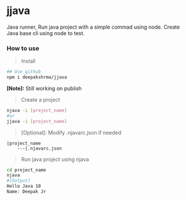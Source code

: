 # jjava
Java runner, Run java project with a simple commad using node. Create Java base cli using node to test.

### How to use
> Install
```bash
## Use github
npm i deepakshrma/jjava
```
**[Note]:** Still working on publish
> Create a project
```bash
njava -i [project_name]
#or
jjava -i [project_name]
```
> [Optional]: Modify .njavarc.json if needed
```
|project_name
    ---|.njavarc.json
```
> Run java project using njava
```bash
cd project_name
njava
#[Output]
Hello Java 10
Name: Deepak Jr
```

